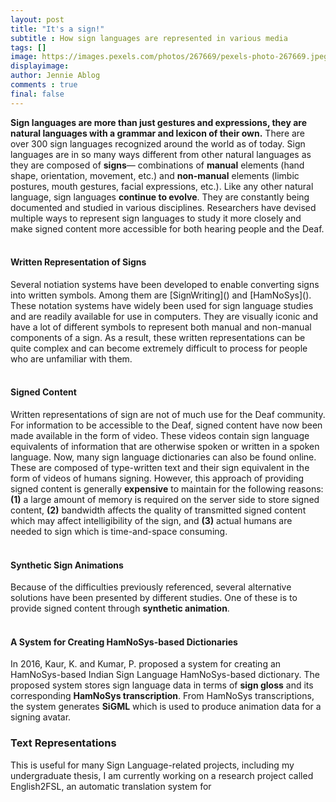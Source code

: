 ```yaml
---
layout: post
title: "It's a sign!"
subtitle : How sign languages are represented in various media
tags: []
image: https://images.pexels.com/photos/267669/pexels-photo-267669.jpeg?auto=compress&cs=tinysrgb&dpr=3&h=750&w=1260
displayimage: 
author: Jennie Ablog
comments : true
final: false
---
```


<strong>Sign languages are more than just gestures and expressions, they are natural languages with a grammar and lexicon of their own.</strong> There are over 300 sign languages recognized around the world as of today. Sign languages are in so many ways different from other natural languages as they are composed of <strong>signs</strong>⁠— combinations of <strong>manual</strong> elements (hand shape, orientation, movement, etc.) and <strong>non-manual</strong> elements (limbic postures, mouth gestures, facial expressions, etc.). Like any other natural language, sign languages <strong>continue to evolve</strong>. They are constantly being documented and studied in various disciplines. Researchers have devised multiple ways to represent sign languages to study it more closely and make signed content more accessible for both hearing people and the Deaf.<br><br>


<h4>Written Representation of Signs</h4>
Several notiation systems have been developed to enable converting signs into written symbols. Among them are [SignWriting]() and [HamNoSys](). These notation systems have widely been used for sign language studies and are readily available for use in computers. They are visually iconic and have a lot of different symbols to represent both manual and non-manual components of a sign. As a result, these written representations can be quite complex and can become extremely difficult to process for people who are unfamiliar with them.<br><br>


<h4>Signed Content</h4>
 Written representations of sign are not of much use for the Deaf community. For information to be accessible to the Deaf, signed content have now been made available in the form of video. These videos contain sign language equivalents of information that are otherwise spoken or written in a spoken language. Now, many sign language dictionaries can also be found online. These are composed of type-written text and their sign equivalent in the form of videos of humans signing. However, this approach of providing signed content is generally <strong>expensive</strong> to maintain for the following reasons:
 <strong>(1)</strong> a large amount of memory is required on the server side to store signed content, 
 <strong>(2)</strong> bandwidth affects the quality of transmitted signed content which may affect intelligibility of the sign, and
 <strong>(3)</strong> actual humans are needed to sign which is time-and-space consuming.<br><br>

<h4>Synthetic Sign Animations</h4>
Because of the difficulties previously referenced, several alternative solutions have been presented by different studies. One of these is to provide signed content through <strong>synthetic animation</strong>.<br><br>

<h4>A System for Creating HamNoSys-based Dictionaries</h4>
In 2016, Kaur, K. and Kumar, P. proposed a system for creating an HamNoSys-based Indian Sign Language HamNoSys-based dictionary. The proposed system stores sign language data in terms of <strong>sign gloss</strong> and its corresponding <strong>HamNoSys transcription</strong>. From HamNoSys transcriptions, the system generates <strong>SiGML</strong> which is used to produce animation data for a signing avatar.

<br>

<h3>Text Representations</h3>
This is useful for many Sign Language-related projects, including my undergraduate thesis, I am currently working on a research project called English2FSL, an automatic translation system for